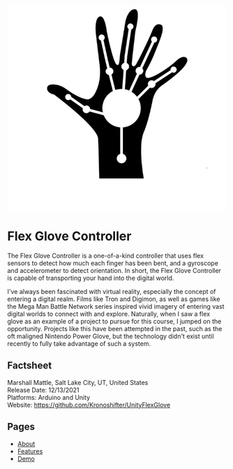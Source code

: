 ![Flex Glove Controller](/Logo.png)

# Flex Glove Controller
The Flex Glove Controller is a one-of-a-kind controller that uses flex sensors to detect how much each finger has been bent, and a gyroscope and accelerometer to detect orientation. In short, the Flex Glove Controller is capable of transporting your hand into the digital world.

I've always been fascinated with virtual reality, especially the concept of entering a digital realm. Films like Tron and Digimon, as well as games like the Mega Man Battle Network series inspired vivid imagery of entering vast digital worlds to connect with and explore. Naturally, when I saw a flex glove as an example of a project to pursue for this course, I jumped on the opportunity. Projects like this have been attempted in the past, such as the oft maligned Nintendo Power Glove, but the technology didn't exist until recently to fully take advantage of such a system.

## Factsheet
Marshall Mattle, Salt Lake City, UT, United States  
Release Date: 12/13/2021  
Platforms: Arduino and Unity  
Website: https://github.com/Kronoshifter/UnityFlexGlove  

## Pages

- [About](/About.md)
- [Features](/Features.md)
- [Demo](/Demo.md)
